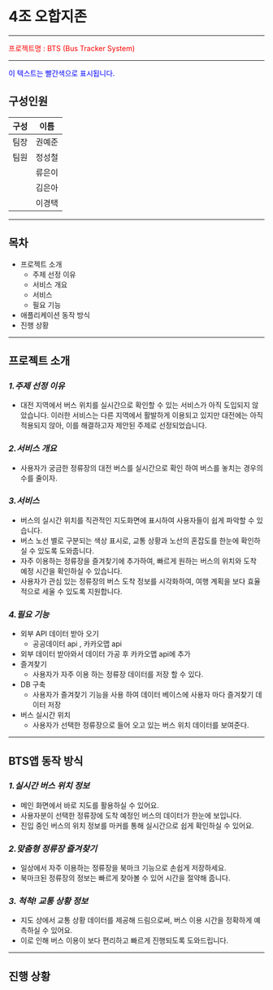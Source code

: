 # 4조 오합지존

---
<span style="color:red"> 
프로젝트명 : BTS (Bus Tracker System)
 </span>


---
<span style="color:blue">이 텍스트는 빨간색으로 표시됩니다.</span>
## 구성인원

| 구성 | 이름 |
| --- | --- |
| 팀장 | 권예준 |
| 팀원 | 정성철 |
|  | 류은이 |
|  | 김은아 |
|  | 이경택 |

---

## 목차

- 프로젝트 소개
    - 주제 선정 이유
    - 서비스 개요
    - 서비스
    - 필요 기능
- 애플리케이션 동작 방식
- 진행 상황

---

## 프로젝트 소개

### *1.주제 선정 이유*

- 대전 지역에서 버스 위치를 실시간으로 확인할 수 있는 서비스가 아직 도입되지 않았습니다. 이러한 서비스는 다른 지역에서 활발하게 이용되고 있지만 대전에는 아직 적용되지 않아, 이를 해결하고자 제안된 주제로 선정되었습니다.

### *2.서비스 개요*

- 사용자가 궁금한 정류장의 대전 버스를 실시간으로 확인 하여 버스를 놓치는 경우의 수를 줄이자.

### *3.서비스*

- 버스의 실시간 위치를 직관적인 지도화면에 표시하여 사용자들이 쉽게 파악할 수 있습니다.
- 버스 노선 별로 구분되는 색상 표시로, 교통 상황과 노선의 혼잡도를 한눈에 확인하실 수 있도록 도와줍니다.
- 자주 이용하는 정류장을 즐겨찾기에 추가하여, 빠르게 원하는 버스의 위치와 도착 예정 시간을 확인하실 수 있습니다.
- 사용자가 관심 있는 정류장의 버스 도착 정보를 시각화하여, 여행 계획을 보다 효율적으로 세울 수 있도록 지원합니다.

### *4.필요 기능*

- 외부 API 데이터 받아 오기
    - 공공데이터 api , 카카오맵 api
- 외부 데이터 받아와서 데이터 가공 후 카카오맵 api에 추가
- 즐겨찾기
    - 사용자가 자주 이용 하는 정류장 데이터를 저장 할 수 있다.
- DB 구축
    - 사용자가 즐겨찾기 기능을 사용 하여 데이터 베이스에 사용자 마다 즐겨찾기 데이터 저장
- 버스 실시간 위치
    - 사용자가 선택한 정류장으로 들어 오고 있는 버스 위치 데이터를 보여준다.

---

## BTS앱 동작 방식

### *1.실시간 버스 위치 정보*

- 메인 화면에서 바로 지도를 활용하실 수 있어요.
- 사용자분이 선택한 정류장에 도착 예정인 버스의 데이터가 한눈에 보입니다.
- 진입 중인 버스의 위치 정보를 마커를 통해 실시간으로 쉽게 확인하실 수 있어요.

### *2.맞춤형 정류장 즐겨찾기*

- 일상에서 자주 이용하는 정류장을 북마크 기능으로 손쉽게 저장하세요.
- 북마크된 정류장의 정보는 빠르게 찾아볼 수 있어 시간을 절약해 줍니다.

### *3. 척척! 교통 상황 정보*

- 지도 상에서 교통 상황 데이터를 제공해 드림으로써, 버스 이용 시간을 정확하게 예측하실 수 있어요.
- 이로 인해 버스 이용이 보다 편리하고 빠르게 진행되도록 도와드립니다.

---

## 진행 상황